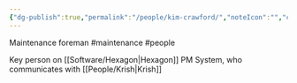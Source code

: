 ```yaml
---
{"dg-publish":true,"permalink":"/people/kim-crawford/","noteIcon":"","created":"2025-05-20T09:18:16.705-05:00"}
---
```


Maintenance foreman
#maintenance
#people

Key person on [[Software/Hexagon\|Hexagon]] PM System, who communicates with [[People/Krish\|Krish]]